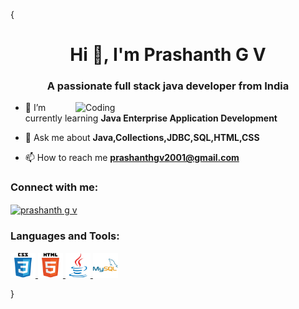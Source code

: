 {
<h1 align="center">Hi 👋, I'm Prashanth G V</h1>
<h3 align="center">A passionate full stack java developer from India</h3>
<img align="right"  alt="Coding" width="400"  src="https://visme.co/blog/wp-content/uploads/2019/10/animated-presentation-software-header.gif">

- 🌱 I’m currently learning **Java Enterprise Application Development**

- 💬 Ask me about **Java,Collections,JDBC,SQL,HTML,CSS**

- 📫 How to reach me **prashanthgv2001@gmail.com**

<h3 align="left">Connect with me:</h3>
<p align="left">
<a href="https://linkedin.com/in/prashanth g v" target="blank"><img align="center" src="https://raw.githubusercontent.com/rahuldkjain/github-profile-readme-generator/master/src/images/icons/Social/linked-in-alt.svg" alt="prashanth g v" height="30" width="40" /></a>
</p>

<h3 align="left">Languages and Tools:</h3>
<p align="left"> <a href="https://www.w3schools.com/css/" target="_blank" rel="noreferrer"> 
<img src="https://raw.githubusercontent.com/devicons/devicon/master/icons/css3/css3-original-wordmark.svg" alt="css3" width="40" height="40"/> </a>
 <a href="https://www.w3.org/html/" target="_blank" rel="noreferrer"> 
 <img src="https://raw.githubusercontent.com/devicons/devicon/master/icons/html5/html5-original-wordmark.svg" alt="html5" width="40" height="40"/>
 </a> <a href="https://www.java.com" target="_blank" rel="noreferrer"> 
 <img src="https://raw.githubusercontent.com/devicons/devicon/master/icons/java/java-original.svg" alt="java" width="40" height="40"/> </a> 
 <a href="https://www.mysql.com/" target="_blank" rel="noreferrer">
 <img src="https://raw.githubusercontent.com/devicons/devicon/master/icons/mysql/mysql-original-wordmark.svg" alt="mysql" width="40" height="40"/> </a> </p>}

